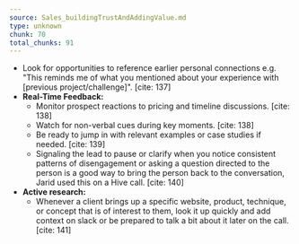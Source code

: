 ```yaml
---
source: Sales_buildingTrustAndAddingValue.md
type: unknown
chunk: 70
total_chunks: 91
---
```


* Look for opportunities to reference earlier personal connections e.g. "This reminds me of what you mentioned about your experience with [previous project/challenge]". [cite: 137]
* **Real-Time Feedback:**
    * Monitor prospect reactions to pricing and timeline discussions. [cite: 138]
    * Watch for non-verbal cues during key moments. [cite: 138]
    * Be ready to jump in with relevant examples or case studies if needed. [cite: 139]
    * Signaling the lead to pause or clarify when you notice consistent patterns of disengagement or asking a question directed to the person is a good way to bring the person back to the conversation, Jarid used this on a Hive call. [cite: 140]
* **Active research:**
    * Whenever a client brings up a specific website, product, technique, or concept that is of interest to them, look it up quickly and add context on slack or be prepared to talk a bit about it later on the call. [cite: 141]